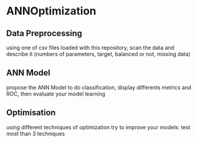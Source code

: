 # ANNOptimization

## Data Preprocessing
using one of csv files loaded with this repository, scan the data and describe it 
(numbers of parameters, target, balanced or not, missing data)

## ANN Model 
propose the ANN Model to do classification, display differents metrics and ROC, then evaluate your model learning

## Optimisation 
using different techniques of optimization try to improve your models: test most than 3 techniques 


